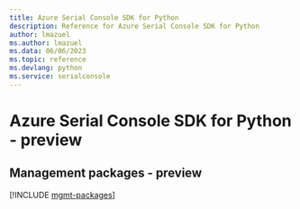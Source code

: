 ```yaml
---
title: Azure Serial Console SDK for Python
description: Reference for Azure Serial Console SDK for Python
author: lmazuel
ms.author: lmazuel
ms.data: 06/06/2023
ms.topic: reference
ms.devlang: python
ms.service: serialconsole
---
```

# Azure Serial Console SDK for Python - preview

## Management packages - preview
[!INCLUDE [mgmt-packages](serial-console-mgmt-index.md)]